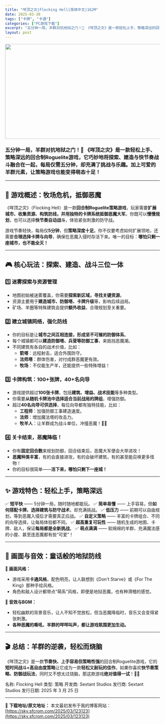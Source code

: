 ```yaml
---
title: "咩顶之灾|Flocking Hell|简体中文|162M"
date: 2025-03-30
tags: ["卡牌", "卡通"]
categories: ["PC游戏下载"]
excerpt: "五分钟一局，羊群对抗地狱之门！🐑 《咩顶之灾》是一款轻松上手、策略深远的回合制Roguelite游戏，它巧妙地将探索、建造与快节奏战斗融合在一起，每局仅需五分钟，却充满了挑战与乐趣。加上可爱的羊群元素，让策略游戏也能变得萌态十足！ 🐏 游戏概述：牧场危机，抵御恶魔 《咩顶之灾》（Flocking H&hellip;"
layout: post
---
```


<img class="aligncenter size-full wp-image-123124" src="https://sky.sfcrom.com/wp-content/uploads/2025/03/2025033002225015.webp" alt="" width="660" height="308" />
<h3><strong>五分钟一局，羊群对抗地狱之门！</strong>🐑 <strong>《咩顶之灾》是一款轻松上手、策略深远的回合制Roguelite游戏，它巧妙地将探索、建造与快节奏战斗融合在一起，每局仅需五分钟，却充满了挑战与乐趣。加上可爱的羊群元素，让策略游戏也能变得萌态十足！</strong></h3>

<hr />

<h2><strong>🐏 游戏概述：牧场危机，抵御恶魔</strong></h2>
《咩顶之灾》（Flocking Hell）是一款<strong>回合制Roguelite策略游戏</strong>，玩家需要<strong>扩展城市、收集资源、构筑防线，并用独特的卡牌系统抵御恶魔大军</strong>。你既可以<strong>慢慢规划</strong>，也可以选择<strong>快节奏自动战斗</strong>，体验紧张刺激的防守战。

游戏节奏轻快，每局仅<strong>5分钟</strong>，但<strong>策略深度十足</strong>。你不仅要考虑如何扩展领地，还需要<strong>合理选择卡牌与向导</strong>，确保在恶魔入侵时存活下来。唯一的目标：<strong>哪怕只剩一座城市，也不能全灭！</strong>

<hr />

<h2><strong>🎮 核心玩法：探索、建造、战斗三位一体</strong></h2>
<h3><strong>1️⃣ 迷雾探索与资源管理</strong></h3>
<ul>
 	<li>地图初始被迷雾覆盖，你需要<strong>探索新区域，寻找关键资源</strong>。</li>
 	<li>资源主要用于<strong>建造城市、防御塔、卡牌升级</strong>等，影响后续战局。</li>
 	<li>矿场、羊圈等特殊建筑会提供<strong>额外收益</strong>，合理规划至关重要。</li>
</ul>
<h3><strong>2️⃣ 建立城镇网络，强化防线</strong></h3>
<ul>
 	<li>你的目标是让<strong>城市之间互相连接，形成坚不可摧的防御体系</strong>。</li>
 	<li>每个城镇都可以<strong>建造防御塔、兵营等防御工事</strong>，来抵挡恶魔潮。</li>
 	<li>不同建筑有各自的战术价值，比如：
<ul>
 	<li><strong>箭塔</strong>：远程射击，适合外围防守。</li>
 	<li><strong>法师塔</strong>：群体伤害，对付成群恶魔更有效。</li>
 	<li><strong>牧场</strong>：不仅能生产羊，还能提供一些特殊增益！</li>
</ul>
</li>
</ul>
<h3><strong>3️⃣ 卡牌构筑：100+张牌，40+名向导</strong></h3>
<ul>
 	<li>游戏提供超过<strong>100张卡牌</strong>，包括<strong>建筑、增益、战术技能</strong>等多种类型。</li>
 	<li>你需要<strong>从随机卡牌池中选择适合当前战局的牌组</strong>，增强防御。</li>
 	<li>超过<strong>40名向导可供选择</strong>，每位向导都有独特技能，比如：
<ul>
 	<li><strong>工程师</strong>：加强防御工事建造速度。</li>
 	<li><strong>法师</strong>：增加魔法塔的攻击力。</li>
 	<li><strong>牧羊人</strong>：让羊群成为战斗单位，冲撞恶魔！🐏💥</li>
</ul>
</li>
</ul>
<h3><strong>4️⃣ 关卡结束，恶魔降临！</strong></h3>
<ul>
 	<li>你有<strong>固定回合数</strong>来规划防御，回合结束后，恶魔大军便会大举进攻！</li>
 	<li><strong>恶魔种类丰富</strong>，有的会直接进攻，有的会破坏建筑，有的甚至能召唤更多怪物！</li>
 	<li>你的目标很简单——<strong>活下来，哪怕只剩下一座城！</strong></li>
</ul>

<hr />

<h2><strong>✨ 游戏特色：轻松上手，策略深远</strong></h2>
✅ <strong>短平快</strong> —— 5分钟一局，随时随地都能玩。
✅ <strong>简单易懂</strong> —— 上手容易，但<strong>如何搭配卡牌、选择建筑与防守战术</strong>，却充满挑战。
✅ <strong>低压力</strong> —— 前期可以自由规划，等到恶魔入侵后才需要真正应战。
✅ <strong>自定义策略</strong> —— 丰富的卡牌组合、不同的向导选择，让每局体验都不同。
✅ <strong>超高重复可玩性</strong> —— 随机生成的地图、卡牌、敌人，保证<strong>每局都是全新挑战</strong>。
✅ <strong>萌点满满</strong> —— 软绵绵的羊群、充满魔法感的小屋、甚至连恶魔都有些“可爱”！

<hr />

<h2><strong>🎨 画面与音效：童话般的地狱防线</strong></h2>
<strong>🌄 画面风格：</strong>
<ul>
 	<li>游戏采用<strong>卡通风格</strong>，配色明亮，让人联想到《Don't Starve》或《For The King》那种手绘风格。</li>
 	<li>角色和敌人设计都带点“萌系”风格，即便是地狱恶魔，也有种滑稽的感觉。</li>
</ul>
<strong>🎵 音效与BGM：</strong>
<ul>
 	<li>轻松幽默的背景音乐，让人不知不觉放松，但当恶魔降临时，音乐又会变得紧张刺激。</li>
 	<li><strong>各种恶魔的嘶吼、羊群的咩咩叫声，都让游戏氛围更加生动。</strong></li>
</ul>

<hr />

<h2><strong>🎬 总结：羊群的逆袭，轻松而烧脑</strong></h2>
《咩顶之灾》是一款<strong>节奏快、上手容易但策略性强</strong>的回合制Roguelite游戏，它的<strong>短时间战斗+高自由度策略</strong>让它成为一款<strong>轻松又耐玩的佳作</strong>。如果你喜欢<strong>快节奏策略、防御战玩法</strong>，同时又不想太过烧脑，那这款游戏<strong>绝对值得一试</strong>！🐏🔥

名称: Flocking Hell
类型: 策略
开发商: Sextant Studios
发行商: Sextant Studios
发行日期: 2025 年 3 月 25 日

---
📖 **下载地址/原文地址：** 本文最初发布于我的博客网站：[https://sky.sfcrom.com/2025/03/123123](https://sky.sfcrom.com/2025/03/123123)
